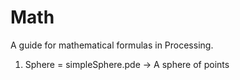 # Math

A guide for mathematical formulas in Processing.

1. Sphere = simpleSphere.pde -> A sphere of points
